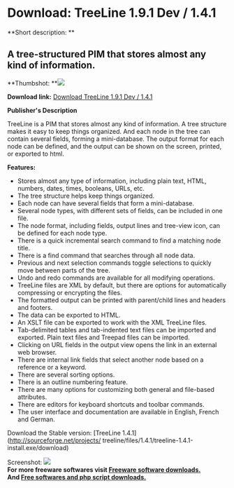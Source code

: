 # Download: TreeLine 1.9.1 Dev / 1.4.1

**Short description: **

## A tree-structured PIM that stores almost any kind of information.

  
**Thumbshot: **![](http://www.freewarefiles.com/screenshot/treeline1_md.jpg)   
  
**Download link:** [Download TreeLine 1.9.1 Dev / 1.4.1](http://freesoftwares.boysofts.com/TreeLine_program_60379.html)  
  

**Publisher's Description**  
  

TreeLine is a PIM that stores almost any kind of information. A tree structure
makes it easy to keep things organized. And each node in the tree can contain
several fields, forming a mini-database. The output format for each node can
be defined, and the output can be shown on the screen, printed, or exported to
html.

**Features:**

  * Stores almost any type of information, including plain text, HTML, numbers, dates, times, booleans, URLs, etc. 
  * The tree structure helps keep things organized. 
  * Each node can have several fields that form a mini-database. 
  * Several node types, with different sets of fields, can be included in one file. 
  * The node format, including fields, output lines and tree-view icon, can be defined for each node type. 
  * There is a quick incremental search command to find a matching node title. 
  * There is a find command that searches through all node data. 
  * Previous and next selection commands toggle selections to quickly move between parts of the tree. 
  * Undo and redo commands are available for all modifying operations. 
  * TreeLine files are XML by default, but there are options for automatically compressing or encrypting the files. 
  * The formatted output can be printed with parent/child lines and headers and footers. 
  * The data can be exported to HTML. 
  * An XSLT file can be exported to work with the XML TreeLine files. 
  * Tab-delimited tables and tab-indented text files can be imported and exported. Plain text files and Treepad files can be imported. 
  * Clicking on URL fields in the output view opens the link in an external web browser. 
  * There are internal link fields that select another node based on a reference or a keyword. 
  * There are several sorting options. 
  * There is an outline numbering feature. 
  * There are many options for customizing both general and file-based attributes. 
  * There are editors for keyboard shortcuts and toolbar commands. 
  * The user interface and documentation are available in English, French and German. 

Download the Stable version: [TreeLine 1.4.1](http://sourceforge.net/projects/
treeline/files/1.4.1/treeline-1.4.1-install.exe/download)

  
  
Screenshot: ![](http://www.freewarefiles.com/screenshot/treeline1.jpg)  
**For more freeware softwares visit [Freeware software downloads.](http://freesoftwares.boysofts.com/)**   
**And [Free softwares and php script downloads.](http://www.boysofts.com/)**

